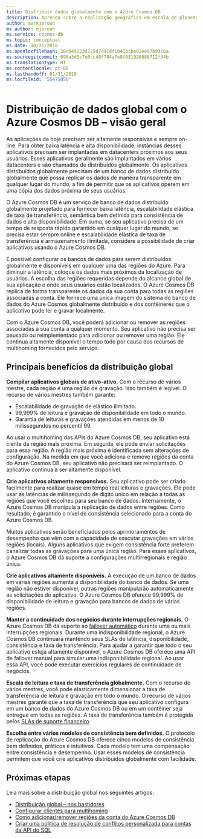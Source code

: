 ```yaml
---
title: Distribuir dados globalmente com o Azure Cosmos DB
description: Aprenda sobre a replicação geográfica em escala de planeta, vários mestres, failover e recuperação de dados usando bancos de dados globais do Azure Cosmos DB, um serviço de banco de dados de vários modelos distribuído globalmente.
author: markjbrown
ms.author: mjbrown
ms.service: cosmos-db
ms.topic: conceptual
ms.date: 10/26/2018
ms.openlocfilehash: 28c945223d225d7e91df1041bcbe02ee87b93c6a
ms.sourcegitcommit: 698a3d3c7e0cc48f784a7e8f081928888712f34b
ms.translationtype: HT
ms.contentlocale: pt-BR
ms.lasthandoff: 01/31/2019
ms.locfileid: "55475050"
---
```

# <a name="global-data-distribution-with-azure-cosmos-db---overview"></a>Distribuição de dados global com o Azure Cosmos DB – visão geral

As aplicações de hoje precisam ser altamente responsivas e sempre on-line. Para obter baixa latência e alta disponibilidade, instâncias desses aplicativos precisam ser implantadas em datacenters próximos aos seus usuários. Esses aplicativos geralmente são implantados em vários datacenters e são chamados de distribuídos globalmente. Os aplicativos distribuídos globalmente precisam de um banco de dados distribuído globalmente que possa replicar os dados de maneira transparente em qualquer lugar do mundo, a fim de permitir que os aplicativos operem em uma cópia dos dados próxima de seus usuários. 

O Azure Cosmos DB é um serviço de banco de dados distribuído globalmente projetado para fornecer baixa latência, escalabilidade elástica de taxa de transferência, semântica bem definida para consistência de dados e alta disponibilidade. Em suma, se seu aplicativo precisa de um tempo de resposta rápido garantido em qualquer lugar do mundo, se precisa estar sempre online e escalabilidade elástica de taxa de transferência e armazenamento ilimitada, considere a possibilidade de criar aplicativos usando o Azure Cosmos DB.

É possível configurar os bancos de dados para serem distribuídos globalmente e disponíveis em qualquer uma das regiões do Azure. Para diminuir a latência, coloque os dados mais próximos da localização de usuários. A escolha das regiões requeridas depende do alcance global de sua aplicação e onde seus usuários estão localizados. O Azure Cosmos DB replica de forma transparente os dados da sua conta para todas as regiões associadas à conta. Ele fornece uma única imagem do sistema do banco de dados do Azure Cosmos globalmente distribuído e dos contêineres que o aplicativo pode ler e gravar localmente. 

Com o Azure Cosmos DB, você poderá adicionar ou remover as regiões associadas à sua conta a qualquer momento. Seu aplicativo não precisa ser pausado ou reimplementado para adicionar ou remover uma região. Ele continua altamente disponível o tempo todo por causa dos recursos de multihoming fornecidos pelo serviço.

## <a name="key-benefits-of-global-distribution"></a>Principais benefícios da distribuição global

**Compilar aplicativos globais de ativo-ativo.** Com o recurso de vários mestre, cada região é uma região de gravação. Isso também é legível. O recurso de vários mestres também garante:

- Escalabilidade de gravação de elástico ilimitado. 
- 99,999% de leitura e gravação de disponibilidade em todo o mundo.
- Garantia de leituras e gravações atendidas em menos de 10 milissegundos no percentil 99.

Ao usar o multihoming das APIs do Azure Cosmos DB, seu aplicativo está ciente da região mais próxima. Em seguida, ele pode enviar solicitações para essa região. A região mais próxima é identificada sem alterações de configuração. Na medida em que você adiciona e remove regiões da conta do Azure Cosmos DB, seu aplicativo não precisará ser reimplantado. O aplicativo continua a ser altamente disponível.

**Crie aplicativos altamente responsivos.** Seu aplicativo pode ser criado facilmente para realizar quase em tempo real leituras e gravações. Ele pode usar as latências de milissegundo de dígito único em relação a todas as regiões que você escolheu para seu banco de dados. Internamente, o Azure Cosmos DB manipula a replicação de dados entre regiões. Como resultado, é garantido o nível de consistência selecionado para a conta do Azure Cosmos DB.

Muitos aplicativos serão beneficiados pelos aprimoramentos de desempenho que vêm com a capacidade de executar gravações em várias regiões (locais). Alguns aplicativos que exigem consistência forte preferem canalizar todas as gravações para uma única região. Para esses aplicativos, o Azure Cosmos DB dá suporte a configurações multirregionais e região única.

**Crie aplicativos altamente disponíveis.** A execução de um banco de dados em várias regiões aumenta a disponibilidade do banco de dados. Se uma região não estiver disponível, outras regiões manipularão automaticamente as solicitações do aplicativo. O Azure Cosmos DB oferece 99,999% de disponibilidade de leitura e gravação para bancos de dados de várias regiões.

**Manter a continuidade dos negócios durante interrupções regionais.** O Azure Cosmos DB dá suporte ao [failover automático](how-to-manage-database-account.md#automatic-failover) durante uma ou mais interrupções regionais. Durante uma indisponibilidade regional, o Azure Cosmos DB continuará mantendo seus SLAs de latência, disponibilidade, consistência e taxa de transferência. Para ajudar a garantir que todo o seu aplicativo esteja altamente disponível, o Azure Cosmos DB oferece uma API de failover manual para simular uma indisponibilidade regional. Ao usar essa API, você pode executar exercícios regulares de continuidade de negócios.

**Escala de leitura e taxa de transferência globalmente.** Com o recurso de vários mestres, você pode elasticamente dimensionar a taxa de transferência de leitura e gravação em todo o mundo. O recurso de vários mestres garante que a taxa de transferência que seu aplicativo configura em um banco de dados do Azure Cosmos DB ou em um contêiner seja entregue em todas as regiões. A taxa de transferência também é protegida pelos [SLAs de suporte financeiro](https://aka.ms/acdbsla).

**Escolha entre vários modelos de consistência bem definidos.** O protocolo de replicação do Azure Cosmos DB oferece cinco modelos de consistência bem definidos, práticos e intuitivos. Cada modelo tem uma compensação entre consistência e desempenho. Usar esses modelos de consistência permitem que você crie aplicativos distribuídos globalmente com facilidade.

## <a id="Next Steps"></a>Próximas etapas

Leia mais sobre a distribuição global nos seguintes artigos:

* [Distribuição global – nos bastidores](global-dist-under-the-hood.md)
* [Configurar clientes para multihoming](how-to-manage-database-account.md#configure-clients-for-multi-homing)
* [Como adicionar/remover regiões da conta do Azure Cosmos DB](how-to-manage-database-account.md#addremove-regions-from-your-database-account)
* [Criar uma política de resolução de conflitos personalizada para contas da API do SQL](how-to-manage-conflicts.md#create-a-custom-conflict-resolution-policy)